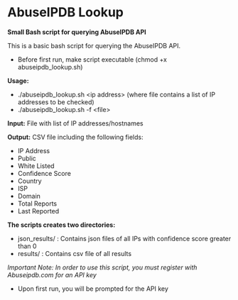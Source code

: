 # AbuseIPDB Lookup
**Small Bash script for querying AbuseIPDB API**

This is a basic bash script for querying the AbuseIPDB API. 
- Before first run, make script executable (chmod +x abuseipdb_lookup.sh)

**Usage:** 
  - ./abuseipdb_lookup.sh \<ip address\>
(where file contains a list of IP addresses to be checked)
  - ./abuseipdb_lookup.sh -f \<file\>

**Input:** File with list of IP addresses/hostnames

**Output:** CSV file including the following fields:
- IP Address
- Public
- White Listed
- Confidence Score
- Country
- ISP
- Domain
- Total Reports
- Last Reported
  
  
  
**The scripts creates two directories:**
- json_results/ : Contains json files of all IPs with confidence score greater than 0
- results/ :      Contains csv file of all results


*Important Note: In order to use this script, you must register with Abuseipdb.com for an API key*
- Upon first run, you will be prompted for the API key
